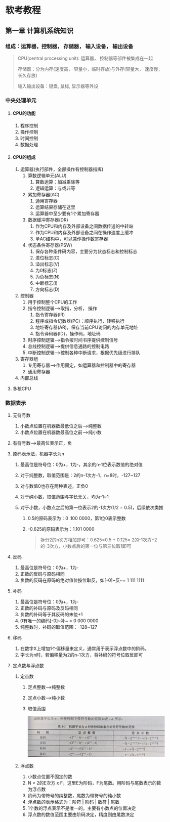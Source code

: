 # 软考教程

## 第一章 计算机系统知识

### 组成：运算器，控制器， 存储器， 输入设备， 输出设备

> CPU(central processing unit): 运算器， 控制器等部件被集成在一起
>
> 存储器：分为内存(速度高， 容量小，临时存放)与外存(容量大， 速度慢，长久存放)
>
> 输入输出设备：键盘, 鼠标, 显示器等外设

### 中央处理单元

1. #### CPU的功能

   1. 程序控制
   2. 操作控制
   3. 时间控制
   4. 数据处理

2. #### CPU的组成

   1. 运算器(执行部件，全部操作有控制器指挥)
      1. 算数逻辑单元(ALU)
         1. 算数运算：加减乘除等
         2. 逻辑运算：与或非等
      2. 累加寄存器(AC)
         1. 通用寄存器
         2. 运算结果存储在这里
         3. 运算器中至少要有1个累加寄存器
      3. 数据缓冲寄存器(DR)
         1. 作为CPU和内存及外部设备之间数据传送的中转站
         2. 作为CPU和内存及外部设备之间在操作速度上缓冲
         3. 单AC结构中，可以兼作操作数寄存器
      4. 状态条件寄存器(PSW)
         1. 保存各种条件码内容，主要分为状态标志和控制标志
         2. 进位标志(C)
         3. 溢出标志(V)
         4. 为0标志(Z)
         5. 为负标志(N)
         6. 中断标志(I)
         7. 方向标志(D)
   2. 控制器
      1. 用于控制整个CPU的工作
      2. 指令控制逻辑-->取指，分析， 操作
         1. 指令寄存器(IR)
         2. 程序或指令记数器(PC)：顺序执行，转移执行
         3. 地址寄存器(AR)，保存当前CPU访问的内存单元地址
         4. 指令译码器(ID)，操作码，地址码
      3. 时序控制逻辑-->指令按时间书序提供控制信号
      4. 总线控制逻辑-->提供信息通路的控制电路
      5. 中断控制逻辑-->控制各种中断请求，根据优先级进行排队
   3. 寄存器组
      1. 专用寄存器-->作用固定，如运算器和控制器中的寄存器
      2. 通用寄存器
   4. 内部总线
   
3. 多核CPU

### 数据表示

1. 无符号数

   1. 小数点位置在机器数最低位之后-->纯整数
   2. 小数点位置在机器数最高位之前-->纯小数

2. 有符号数-->最高位表示正，负

3. 原码表示法，机器字长为n

   1. 最高位是符号位：0为+，1为-，其余的n-1位表示数值的绝对值

   2. 对于纯整数，取值范围是：2的n-1次方-1，n=8时，-127~127

   3. 对与数值0也存在两种表述，正负0

   4. 对于纯小数，取值范围与字长无关，均为-1~1

   5. 对于小数，小数点之后的第一位表示2的-1次方(1/2 = 0.5)，后续依次类推

      1. 0.5的原码表示为：0 .100 0000，第1位0表示整数

      2. -0.625的原码表示为：1.101 0000

         > 拆分2的n次方相加即可：0.625=0.5 + 0.125= 2的-1次方+2的-3次方，小数点后的第一位与第三位取1即可

4. 反码

   1. 最高位是符号位：0为+，1为-
   2. 正数的反码与原码相同
   3. 负数的反码在原码的绝对值位按位取反，如[-0]~反~= 1 111 1111

5. 补码

   1. 最高位是符号位：0为+，1为-
   2. 正数的补码与原码及反码相同
   3. 负数的补码等于其反码的末位+1
   4. 0有唯一的编码[-0]~补~ = 0 000 0000
   5. 纯整数时，补码的取值范围：-128~127

6. 移码

   1. 在数字X上增加1个偏移量来定义，通常用于表示浮点数中的阶码。
   2. 字长为n时，若偏移量为2的n-1次方，将补码的符号位取反即可

7. 定点数与浮点数

   1. 定点数

      1. 定点整数-->纯整数

      2. 定点小数-->纯小数

      3. 取值范围

         ![image-20230501141309516](教程.assets/image-20230501141309516.png)

   2. 浮点数

      1. 小数点位置不固定的数
      2. N = 2的E次方 x F，这里E为阶码，F为尾数。用阶码与尾数表示的数为浮点数
      3. 阶码为带符号的纯整数，尾数为带符号的纯小数
      4. 浮点数的表示格式为：阶符 | 阶码 | 数符 | 尾数
      5. 1个数的浮点表示不是唯一的。主要有小数点的位置决定
      6. 浮点数的数值范围主要由阶码决定，精度则由尾数决定